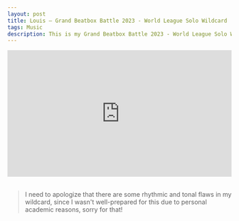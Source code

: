 ```yaml
---
layout: post
title: Louis – Grand Beatbox Battle 2023 - World League Solo Wildcard
tags: Music
description: This is my Grand Beatbox Battle 2023 - World League Solo Wildcard :)
---
```


<div style="position: relative; width: 100%; padding-bottom: 56.3%;">
    <iframe style="position: absolute; width: 100%; height: 100%;" src="https://www.youtube.com/embed/4_AAZ0l6CTI" title="Louis – Grand Beatbox Battle 2023: World League Solo Wildcard" frameborder="0" allow="accelerometer; autoplay; clipboard-write; encrypted-media; gyroscope; picture-in-picture; web-share" allowfullscreen></iframe>
</div>

<br>

> I need to apologize that there are some rhythmic and tonal flaws in my wildcard, since I wasn't well-prepared for this due to personal academic reasons, sorry for that!
